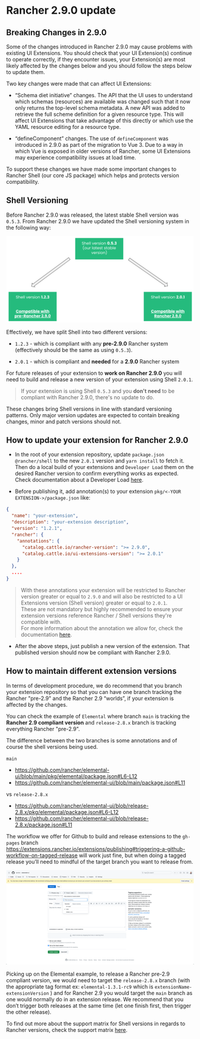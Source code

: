 # Rancher 2.9.0 update

## Breaking Changes in 2.9.0

Some of the changes introduced in Rancher 2.9.0 may cause problems with existing UI Extensions. You should check that your UI Extension(s) continue to operate correctly, if they encounter issues, your Extension(s) are most likely affected by the changes below and you should follow the steps below to update them.

Two key changes were made that can affect UI Extensions:

- “Schema diet initiative” changes. The API that the UI uses to understand which schemas (resources) are available was changed such that it now only returns the top-level schema metadata. A new API was added to retrieve the full scheme definition for a given resource type. This will affect UI Extensions that take advantage of this directly or which use the YAML resource editing for a resource type.

- “defineComponent” changes. The use of `defineComponent` was introduced in 2.9.0 as part of the migration to Vue 3. Due to a way in which Vue is exposed in older versions of Rancher, some UI Extensions may experience compatibility issues at load time.

To support these changes we have made some important changes to Rancher Shell (our core JS package) which helps and protects version compatibility.

## Shell Versioning

Before Rancher 2.9.0 was released, the latest stable Shell version was `0.5.3`. From Rancher 2.9.0 we have updated the Shell versioning system in the following way:

![Shell versioning 2.9.0](./screenshots/shell-update-2.9-diagram.png)

Effectively, we have split Shell into two different versions:

- `1.2.3` - which is compliant with any **pre-2.9.0** Rancher system (effectively should be the same as using `0.5.3`).

- `2.0.1` - which is compliant and **needed** for a **2.9.0** Rancher system

For future releases of your extension to **work on Rancher 2.9.0** you will need to build and release a new version of your extension using Shell `2.0.1`.

> If your extension is using Shell `0.5.3` and you **don't need** to be compliant with Rancher 2.9.0, there's no update to do.

These changes bring Shell versions in line with standard versioning patterns. Only major version updates are expected to contain breaking changes, minor and patch versions should not.

## How to update your extension for Rancher 2.9.0

- In the root of your extension repository, update `package.json` `@rancher/shell` to the new `2.0.1` version and `yarn install` to fetch it. Then do a local build of your extensions and `Developer Load` them on the desired Rancher version to confirm everything works as expected. Check documentation about a Developer Load [here](./extensions-getting-started#test-built-extension-by-doing-a-developer-load).

- Before publishing it, add annotation(s) to your extension `pkg/<-YOUR EXTENSION->/package.json` like:

```json
{
  "name": "your-extension",
  "description": "your-extension description",
  "version": "1.2.1",
  "rancher": {
    "annotations": {
      "catalog.cattle.io/rancher-version": ">= 2.9.0",
      "catalog.cattle.io/ui-extensions-version": ">= 2.0.1"
    }
  },
  ....
}
```

> With these annotations your extension will be restricted to Rancher version greater or equal to `2.9.0` and will also be restricted to a UI Extensions version (Shell version) greater or equal to `2.0.1`.  
These are not mandatory but highly recommended to ensure your extension versions reference Rancher / Shell versions they're compatible with.  
For more information about the annotation we allow for, check the documentation [here](./configuration#configurable-annotations).

- After the above steps, just publish a new version of the extension. That published version should now be compliant with Rancher 2.9.0.

## How to maintain different extension versions

In terms of development procedure, we do recommend that you branch your extension repository so that you can have one branch tracking the Rancher "pre-2.9" and the Rancher 2.9 “worlds”, if your extension is affected by the changes. 

You can check the example of `Elemental` where branch `main` is tracking the **Rancher 2.9 compliant version** and `release-2.8.x` branch is tracking everything Rancher "pre-2.9".

The difference between the two branches is some annotations and of course the shell versions being used.

`main`
- https://github.com/rancher/elemental-ui/blob/main/pkg/elemental/package.json#L6-L12
- https://github.com/rancher/elemental-ui/blob/main/package.json#L11

vs `release-2.8.x`
- https://github.com/rancher/elemental-ui/blob/release-2.8.x/pkg/elemental/package.json#L6-L12
- https://github.com/rancher/elemental-ui/blob/release-2.8.x/package.json#L11


The workflow we offer for Github to build and release extensions to the `gh-pages` branch https://extensions.rancher.io/extensions/publishing#triggering-a-github-workflow-on-tagged-release will work just fine, but when doing a tagged release you’ll need to mindful of the target branch you want to release from.

![Release target branch](./screenshots/target-branch.png)

Picking up on the Elemental example, to release a Rancher pre-2.9 compliant version, we would need to target the `release-2.8.x` branch (with the appropriate tag format ex: `elemental-1.3.1-rc9` which is `extensionName-extensionVersion` ) and for Rancher 2.9 you would target the `main` branch as one would normally do in an extension release. We recommend that you don’t trigger both releases at the same time (let one finish first, then trigger the other release).

To find out more about the support matrix for Shell versions in regards to Rancher versions, check the support matrix [here](./support-matrix#shell-support-matrix).
